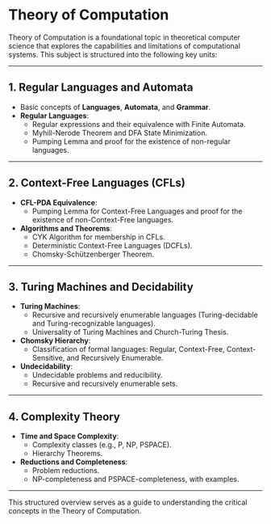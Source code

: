 # **Theory of Computation**

Theory of Computation is a foundational topic in theoretical computer science that explores the capabilities and limitations of computational systems. This subject is structured into the following key units:

---

## **1. Regular Languages and Automata**
- Basic concepts of **Languages**, **Automata**, and **Grammar**.
- **Regular Languages**:
  - Regular expressions and their equivalence with Finite Automata.
  - Myhill-Nerode Theorem and DFA State Minimization.
  - Pumping Lemma and proof for the existence of non-regular languages.

---

## **2. Context-Free Languages (CFLs)**
- **CFL-PDA Equivalence**:
  - Pumping Lemma for Context-Free Languages and proof for the existence of non-Context-Free languages.
- **Algorithms and Theorems**:
  - CYK Algorithm for membership in CFLs.
  - Deterministic Context-Free Languages (DCFLs).
  - Chomsky-Schützenberger Theorem.

---

## **3. Turing Machines and Decidability**
- **Turing Machines**:
  - Recursive and recursively enumerable languages (Turing-decidable and Turing-recognizable languages).
  - Universality of Turing Machines and Church-Turing Thesis.
- **Chomsky Hierarchy**:
  - Classification of formal languages: Regular, Context-Free, Context-Sensitive, and Recursively Enumerable.
- **Undecidability**:
  - Undecidable problems and reducibility.
  - Recursive and recursively enumerable sets.

---

## **4. Complexity Theory**
- **Time and Space Complexity**:
  - Complexity classes (e.g., P, NP, PSPACE).
  - Hierarchy Theorems.
- **Reductions and Completeness**:
  - Problem reductions.
  - NP-completeness and PSPACE-completeness, with examples.

---

This structured overview serves as a guide to understanding the critical concepts in the Theory of Computation.
